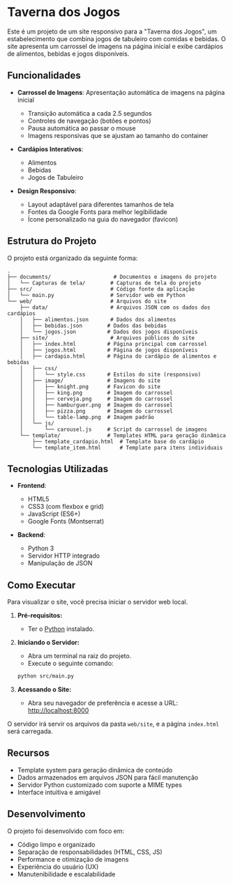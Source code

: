 # Taverna dos Jogos

Este é um projeto de um site responsivo para a "Taverna dos Jogos", um estabelecimento que combina jogos de tabuleiro com comidas e bebidas. O site apresenta um carrossel de imagens na página inicial e exibe cardápios de alimentos, bebidas e jogos disponíveis.

## Funcionalidades

- **Carrossel de Imagens**: Apresentação automática de imagens na página inicial

  - Transição automática a cada 2.5 segundos
  - Controles de navegação (botões e pontos)
  - Pausa automática ao passar o mouse
  - Imagens responsivas que se ajustam ao tamanho do container

- **Cardápios Interativos**:

  - Alimentos
  - Bebidas
  - Jogos de Tabuleiro

- **Design Responsivo**:
  - Layout adaptável para diferentes tamanhos de tela
  - Fontes da Google Fonts para melhor legibilidade
  - Ícone personalizado na guia do navegador (favicon)

## Estrutura do Projeto

O projeto está organizado da seguinte forma:

```
.
├── documents/                    # Documentos e imagens do projeto
│   └── Capturas de tela/        # Capturas de tela do projeto
├── src/                         # Código fonte da aplicação
│   └── main.py                  # Servidor web em Python
└── web/                         # Arquivos do site
    ├── data/                    # Arquivos JSON com os dados dos cardápios
    │   ├── alimentos.json       # Dados dos alimentos
    │   ├── bebidas.json        # Dados das bebidas
    │   └── jogos.json          # Dados dos jogos disponíveis
    ├── site/                    # Arquivos públicos do site
    │   ├── index.html          # Página principal com carrossel
    │   ├── jogos.html          # Página de jogos disponíveis
    │   ├── cardapio.html       # Página do cardápio de alimentos e bebidas
    │   ├── css/
    │   │   └── style.css       # Estilos do site (responsivo)
    │   ├── image/              # Imagens do site
    │   │   ├── knight.png      # Favicon do site
    │   │   ├── king.png        # Imagem do carrossel
    │   │   ├── cerveja.png     # Imagem do carrossel
    │   │   ├── hamburguer.png  # Imagem do carrossel
    │   │   ├── pizza.png       # Imagem do carrossel
    │   │   └── table-lamp.png  # Imagem padrão
    │   └── js/
    │       └── carousel.js     # Script do carrossel de imagens
    └── template/               # Templates HTML para geração dinâmica
        ├── template_cardapio.html  # Template base do cardápio
        └── template_item.html      # Template para itens individuais
```

## Tecnologias Utilizadas

- **Frontend**:

  - HTML5
  - CSS3 (com flexbox e grid)
  - JavaScript (ES6+)
  - Google Fonts (Montserrat)

- **Backend**:
  - Python 3
  - Servidor HTTP integrado
  - Manipulação de JSON

## Como Executar

Para visualizar o site, você precisa iniciar o servidor web local.

1.  **Pré-requisitos:**

    - Ter o [Python](https://www.python.org/downloads/) instalado.

2.  **Iniciando o Servidor:**

    - Abra um terminal na raiz do projeto.
    - Execute o seguinte comando:

    ```bash
    python src/main.py
    ```

3.  **Acessando o Site:**
    - Abra seu navegador de preferência e acesse a URL: [http://localhost:8000](http://localhost:8000)

O servidor irá servir os arquivos da pasta `web/site`, e a página `index.html` será carregada.

## Recursos

- Template system para geração dinâmica de conteúdo
- Dados armazenados em arquivos JSON para fácil manutenção
- Servidor Python customizado com suporte a MIME types
- Interface intuitiva e amigável

## Desenvolvimento

O projeto foi desenvolvido com foco em:

- Código limpo e organizado
- Separação de responsabilidades (HTML, CSS, JS)
- Performance e otimização de imagens
- Experiência do usuário (UX)
- Manutenibilidade e escalabilidade
